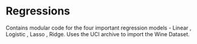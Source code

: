 # Regressions
Contains modular code for the four important regression models - Linear , Logistic , Lasso , Ridge. Uses the UCI archive to import the Wine Dataset.
